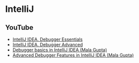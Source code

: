 # IntelliJ
## YouTube
* [IntelliJ IDEA. Debugger Essentials](https://www.youtube.com/watch?v=59RC8gVPlvk)
* [IntelliJ IDEA. Debugger Advanced](https://www.youtube.com/watch?v=40Og3hTV--k)
* [Debugger basics in IntelliJ IDEA (Mala Gupta)](https://www.youtube.com/watch?v=lAWnIP1S6UA)
* [Advanced Debugger Features in IntelliJ IDEA (Mala Gupta)](https://www.youtube.com/watch?v=AOrnx-9zNBQ)
